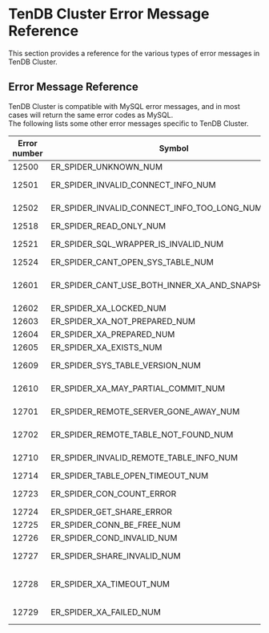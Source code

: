 # TenDB Cluster Error Message Reference
This section provides a reference for the various types of error messages in TenDB Cluster. 

## Error Message Reference 
TenDB Cluster is compatible with MySQL error messages, and in most cases will return the same error codes as MySQL.   
The following lists some other error messages specific to TenDB Cluster.

|Error number|Symbol|Message|
|-|-|-|
|12500|ER_SPIDER_UNKNOWN_NUM|unknown|
|12501|ER_SPIDER_INVALID_CONNECT_INFO_NUM|The connect info '%-.64s' is invalid"|
|12502|ER_SPIDER_INVALID_CONNECT_INFO_TOO_LONG_NUM|The connect info '%-.64s' for %s is too long|
|12518|ER_SPIDER_READ_ONLY_NUM|Table '%s.%s' is read only|
|12521|ER_SPIDER_SQL_WRAPPER_IS_INVALID_NUM|Can't use wrapper '%s' for SQL connection|
|12524|ER_SPIDER_CANT_OPEN_SYS_TABLE_NUM|Can't open system table %s.%s|
|12601|ER_SPIDER_CANT_USE_BOTH_INNER_XA_AND_SNAPSHOT_NUM|Can't use both spider_use_consistent_snapshot = 1 and spider_internal_xa = 1|
|12602|ER_SPIDER_XA_LOCKED_NUM|This xid is now locked|
|12603|ER_SPIDER_XA_NOT_PREPARED_NUM|This xid is not prepared|
|12604|ER_SPIDER_XA_PREPARED_NUM|This xid is prepared|
|12605|ER_SPIDER_XA_EXISTS_NUM|This xid is already exist|
|12609|ER_SPIDER_SYS_TABLE_VERSION_NUM|System table %s is different version|
|12610|ER_SPIDER_XA_MAY_PARTIAL_COMMIT_NUM|XA transaction may partial commit|
|12701|ER_SPIDER_REMOTE_SERVER_GONE_AWAY_NUM|Remote MySQL server has gone away|
|12702|ER_SPIDER_REMOTE_TABLE_NOT_FOUND_NUM|Remote table '%s.%s' is not found|
|12710|ER_SPIDER_INVALID_REMOTE_TABLE_INFO_NUM|Invalid information from remote table '%s.%s'|
|12714|ER_SPIDER_TABLE_OPEN_TIMEOUT_NUM|Table %s.%s open timeout|
|12723|ER_SPIDER_CON_COUNT_ERROR|Too many connections between spider and remote|
|12724|ER_SPIDER_GET_SHARE_ERROR|failed get spider share|
|12725|ER_SPIDER_CONN_BE_FREE_NUM|conn may be free|
|12726|ER_SPIDER_COND_INVALID_NUM|where condition may be invalid|
|12727|ER_SPIDER_SHARE_INVALID_NUM|may duplicate error after flush with no block|
|12728|ER_SPIDER_XA_TIMEOUT_NUM|transaction execute timeout, wait some seconds and see the results|
|12729|ER_SPIDER_XA_FAILED_NUM|transaction execute failed, please retry transaction|
